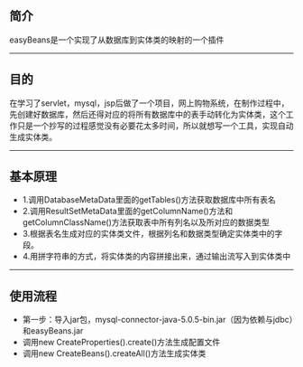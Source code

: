 ## 简介
easyBeans是一个实现了从数据库到实体类的映射的一个插件
***
## 目的
在学习了servlet，mysql，jsp后做了一个项目，网上购物系统，在制作过程中，先创建好数据库，然后还得对应的将所有数据库中的表手动转化为实体类，这个工作只是一个抄写的过程感觉没有必要花太多时间，所以就想写一个工具，实现自动生成实体类。
***
## 基本原理
* 1.调用DatabaseMetaData里面的getTables()方法获取数据库中所有表名
* 2.调用ResultSetMetaData里面的getColumnName()方法和getColumnClassName()方法获取表中所有列名以及所对应的数据类型
* 3.根据表名生成对应的实体类文件，根据列名和数据类型确定实体类中的字段。
* 4.用拼字符串的方式，将实体类的内容拼接出来，通过输出流写入到实体类中
***
## 使用流程
* 第一步：导入jar包，mysql-connector-java-5.0.5-bin.jar（因为依赖与jdbc）和easyBeans.jar
* 调用new CreateProperties().create()方法生成配置文件
* 调用new CreateBeans().createAll()方法生成实体类
